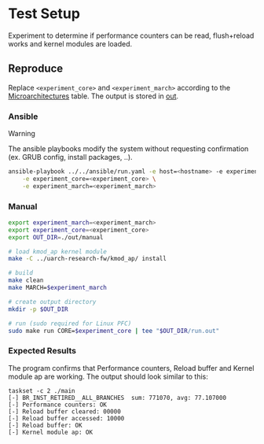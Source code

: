 # Test Setup

Experiment to determine if performance counters can be read, flush+reload works and kernel modules are loaded.


## Reproduce

Replace `<experiment_core>` and `<experiment_march>` according to the [Microarchitectures](../../README.md#microarchitectures) table. The output is stored in [out](./out).

### Ansible

> [!WARNING]
> The ansible playbooks modify the system without requesting confirmation (ex. GRUB config, install packages, ..).

```bash
ansible-playbook ../../ansible/run.yaml -e host=<hostname> -e experiment=exp-test-setup \
    -e experiment_core=<experiment_core> \
    -e experiment_march=<experiment_march>
```


### Manual

```bash
export experiment_march=<experiment_march>
export experiment_core=<experiment_core>
export OUT_DIR=./out/manual

# load kmod_ap kernel module
make -C ../uarch-research-fw/kmod_ap/ install

# build
make clean
make MARCH=$experiment_march

# create output directory
mkdir -p $OUT_DIR

# run (sudo required for Linux PFC)
sudo make run CORE=$experiment_core | tee "$OUT_DIR/run.out"
```

### Expected Results

The program confirms that Performance counters, Reload buffer and Kernel module ap are working.
The output should look similar to this:
```log
taskset -c 2 ./main
[-] BR_INST_RETIRED__ALL_BRANCHES  sum: 771070, avg: 77.107000
[-] Performance counters: OK
[-] Reload buffer cleared: 00000
[-] Reload buffer accessed: 10000
[-] Reload buffer: OK
[-] Kernel module ap: OK
```